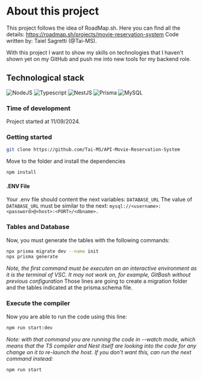 # About this project

This project follows the idea of RoadMap.sh.
Here you can find all the details: <https://roadmap.sh/projects/movie-reservation-system>
Code written by: Taiel Sagretti (@Tai-MS).

With this project I want to show my skills on technologies that I haven't shown yet on my GitHub and push me into new tools for my backend role.

## Technological stack

![NodeJS](https://img.shields.io/badge/nodejs-black?logo=node.js) ![Typescript](https://img.shields.io/badge/Typescript-white?logo=Typescript) ![NestJS](https://img.shields.io/badge/NestJS-red?logo=nestjs) ![Prisma](https://img.shields.io/badge/Prisma-black?logo=Prisma) ![MySQL](https://img.shields.io/badge/MySQL-white?logo=mysql)

### Time of development

Project started at 11/09/2024.

### Getting started

```bash
git clone https://github.com/Tai-MS/API-Movie-Reservation-System
```

Move to the folder and install the dependencies

```bash
npm install
```

#### .ENV File

Your .env file should content the next variables:
`DATABASE_URL`
The value of `DATABASE_URL` must be similar to the next:
`mysql://<username>:<password>@<host>:<PORT>/<dbname>.`

### Tables and Database

Now, you must generate the tables with the following commands:

```bash
npx prisma migrate dev --name init
npx prisma generate
```

_Note, the first command must be executen on an interactive environment as it is the terminal of VSC. It may not work on, for example, GitBash without previous configuration_
Those lines are going to create a migration folder and the tables indicated at the prisma.schema file.

### Execute the compiler

Now you are able to run the code using this line:

```bash
npm run start:dev
```

_Note: with that command you are running the code in --watch mode, which means that the TS compiler and Nest itself are looking into the code for any change on it to re-launch the host. If you don't want this, can run the next command instead:_

```bash
npm run start
```
